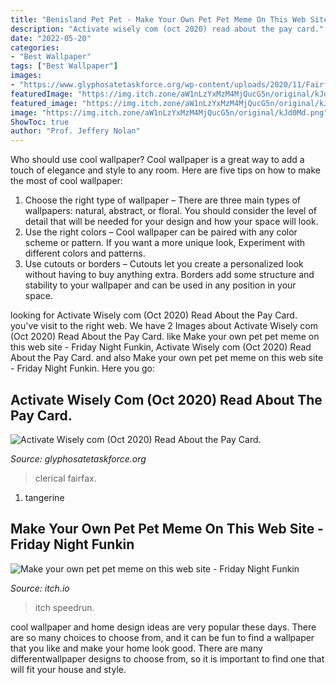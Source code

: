 ```yaml
---
title: "Benisland Pet Pet - Make Your Own Pet Pet Meme On This Web Site"
description: "Activate wisely com (oct 2020) read about the pay card."
date: "2022-05-20"
categories:
- "Best Wallpaper"
tags: ["Best Wallpaper"]
images:
- "https://www.glyphosatetaskforce.org/wp-content/uploads/2020/11/Fairfax-Virginia-Clerical-E.gif"
featuredImage: "https://img.itch.zone/aW1nLzYxMzM4MjQucG5n/original/kJd0Md.png"
featured_image: "https://img.itch.zone/aW1nLzYxMzM4MjQucG5n/original/kJd0Md.png"
image: "https://img.itch.zone/aW1nLzYxMzM4MjQucG5n/original/kJd0Md.png"
ShowToc: true
author: "Prof. Jeffery Nolan"
---
```



Who should use cool wallpaper?
Cool wallpaper is a great way to add a touch of elegance and style to any room. Here are five tips on how to make the most of cool wallpaper: 
1) Choose the right type of wallpaper – There are three main types of wallpapers: natural, abstract, or floral. You should consider the level of detail that will be needed for your design and how your space will look. 
2) Use the right colors – Cool wallpaper can be paired with any color scheme or pattern. If you want a more unique look, Experiment with different colors and patterns. 
3) Use cutouts or borders – Cutouts let you create a personalized look without having to buy anything extra. Borders add some structure and stability to your wallpaper and can be used in any position in your space.

	

		
looking for Activate Wisely com (Oct 2020) Read About the Pay Card. you've visit to the right web. We have 2 Images about Activate Wisely com (Oct 2020) Read About the Pay Card. like Make your own pet pet meme on this web site - Friday Night Funkin, Activate Wisely com (Oct 2020) Read About the Pay Card. and also Make your own pet pet meme on this web site - Friday Night Funkin. Here you go:
		
    
## Activate Wisely Com (Oct 2020) Read About The Pay Card.

<img loading=lazy src="https://www.glyphosatetaskforce.org/wp-content/uploads/2020/11/Fairfax-Virginia-Clerical-E.gif" onerror="this.onerror=null;this.src='https://tse4.mm.bing.net/th?id=OIP.ln3D-bgPt7zVjnxyjzEPRwHaD8&amp;pid=15.1';" alt="Activate Wisely com (Oct 2020) Read About the Pay Card.">

_Source: glyphosatetaskforce.org_

>clerical fairfax. 

	

1. tangerine 

    
## Make Your Own Pet Pet Meme On This Web Site - Friday Night Funkin

<img loading=lazy src="https://img.itch.zone/aW1nLzYxMzM4MjQucG5n/original/kJd0Md.png" onerror="this.onerror=null;this.src='https://tse4.mm.bing.net/th?id=OIP.6fwyTRmvf03eqiEoGgnbYAAAAA&amp;pid=15.1';" alt="Make your own pet pet meme on this web site - Friday Night Funkin">

_Source: itch.io_

>itch speedrun. 

	

cool wallpaper and home design ideas are very popular these days. There are so many choices to choose from, and it can be fun to find a wallpaper that you like and make your home look good. There are many differentwallpaper designs to choose from, so it is important to find one that will fit your house and style.

